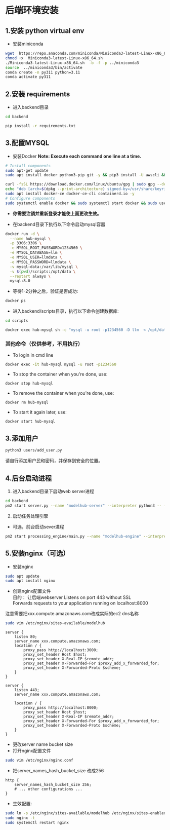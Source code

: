 # 后端环境安装

## 1.安装 python virtual env
- 安装miniconda
```bash
wget  https://repo.anaconda.com/miniconda/Miniconda3-latest-Linux-x86_64.sh
chmod +x  Miniconda3-latest-Linux-x86_64.sh
./Miniconda3-latest-Linux-x86_64.sh  -b -f -p ../miniconda3
source  ../miniconda3/bin/activate
conda create -n py311 python=3.11
conda activate py311
```


## 2.安装 requirements
- 进入backend目录
```bash
cd backend
```
```bash
pip install -r requirements.txt
```

## 3.配置MYSQL
- 安装Docker
 **Note: Execute each command one line at a time.**
```bash  
# Install components
sudo apt-get update
sudo apt install docker python3-pip git -y && pip3 install -U awscli && pip install pyyaml==5.3.1

curl -fsSL https://download.docker.com/linux/ubuntu/gpg | sudo gpg --dearmor -o /usr/share/keyrings/docker-archive-keyring.gpg
echo "deb [arch=$(dpkg --print-architecture) signed-by=/usr/share/keyrings/docker-archive-keyring.gpg] https://download.docker.com/linux/ubuntu $(lsb_release -cs) stable" | sudo tee /etc/apt/sources.list.d/docker.list > /dev/null
sudo apt install docker-ce docker-ce-cli containerd.io -y
# Configure components
sudo systemctl enable docker && sudo systemctl start docker && sudo usermod -aG docker $USER

```
- **你需要注销并重新登录才能使上面更改生效。**

- 在backend目录下执行以下命令启动mysql容器
```bash
docker run -d \
  --name hub-mysql \
  -p 3306:3306 \
  -e MYSQL_ROOT_PASSWORD=1234560 \
  -e MYSQL_DATABASE=llm \
  -e MYSQL_USER=llmdata \
  -e MYSQL_PASSWORD=llmdata \
  -v mysql-data:/var/lib/mysql \
  -v $(pwd)/scripts:/opt/data \
  --restart always \
  mysql:8.0
```

- 等待1-2分钟之后，验证是否成功:
```bash
docker ps
```

- 进入backend/scripts目录，执行以下命令创建数据库:
```bash
cd scripts 

docker exec hub-mysql sh -c "mysql -u root -p1234560 -D llm  < /opt/data/mysql_setup.sql"
```

### 其他命令（仅供参考，不用执行）
- To login in cmd line
```bash
docker exec -it hub-mysql mysql -u root -p1234560
```

- To stop the container when you're done, use:
```bash
docker stop hub-mysql
```

- To remove the container when you're done, use:
```bash
docker rm hub-mysql
```

- To start it again later, use:
```bash
docker start hub-mysql
```

## 3.添加用户
```bash
python3 users/add_user.py
```
请自行添加用户民和密码，并保存到安全的位置。


## 4.后台启动进程
1. 进入backend目录下启动web server进程  
```bash
cd backend
pm2 start server.py --name "modelhub-server" --interpreter python3 -- --host 0.0.0.0 --port 8000
```
2. 启动任务处理引擎
- 可选，前台启动sever进程
```bash
pm2 start processing_engine/main.py --name "modelhub-engine" --interpreter python3
```



## 5.安装nginx（可选）
- 安装nginx
```bash
sudo apt update 
sudo apt install nginx
```

- 创建nginx配置文件  
目的：
  让后端webserver Listens on port 443 without SSL  
  Forwards requests to your application running on localhost:8000  

注意需要把xxx.compute.amazonaws.com改成实际的ec2 dns名称
```bash 
sudo vim /etc/nginx/sites-available/modelhub
```

```nginx
server {
    listen 80;
    server_name xxx.compute.amazonaws.com;
    location / {
        proxy_pass http://localhost:3000;
        proxy_set_header Host $host;
        proxy_set_header X-Real-IP $remote_addr;
        proxy_set_header X-Forwarded-For $proxy_add_x_forwarded_for;
        proxy_set_header X-Forwarded-Proto $scheme;
    }
}

server {
    listen 443;
    server_name xxx.compute.amazonaws.com;

    location / {
        proxy_pass http://localhost:8000;
        proxy_set_header Host $host;
        proxy_set_header X-Real-IP $remote_addr;
        proxy_set_header X-Forwarded-For $proxy_add_x_forwarded_for;
        proxy_set_header X-Forwarded-Proto $scheme;
    }
}
```

- 更改server name bucket size 
- 打开nginx配置文件
```bash
sudo vim /etc/nginx/nginx.conf
```
- 把server_names_hash_bucket_size 改成256
```nginx
http {
    server_names_hash_bucket_size 256;
    # ... other configurations ...
}
```

- 生效配置:
```bash
sudo ln -s /etc/nginx/sites-available/modelhub /etc/nginx/sites-enabled/ 
sudo nginx -t 
sudo systemctl restart nginx
```